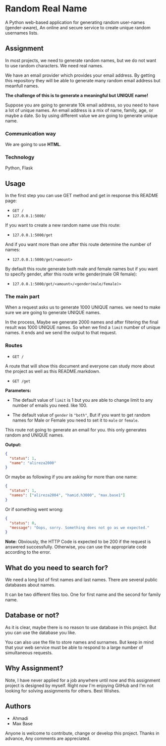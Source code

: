 # Random Real Name

A Python web-based application for generating random user-names (gender-aware), An online and secure service to create unique random usernames lists.

## Assignment

In most projects, we need to generate random names, but we do not want to use random characters. We need real names.

We have an email provider which provides your email address. By getting this repository they will be able to generate many random email address but meanfull names.

**The challenge of this is to generate a meaningful but UNIQUE name!**

Suppose you are going to generate 10k email address, so you need to have a lot of unique names. An email address is a mix of name, family, age, or maybe a date.
So by using different value we are going to generate unique name.

### Communication way

We are going to use **HTML**.

### Technology

Python, Flask

## Usage

In the first step you can use GET method and get in response this README page:

- `GET /`
- `127.0.0.1:5000/`

If you want to create a new random name use this route:

- `127.0.0.1:5000/get`

And if you want more than one after this route determine the number of names:

- `127.0.0.1:5000/get/<amount>`

By default this route generate both male and female names but if you want to specify gender, after this route write gender(male OR female):

- `127.0.0.1:5000/get/<amount>/<gender(male/female)>`

### The main part

When a request asks us to generate 1000 UNIQUE names. we need to make sure we are going to generate UNIQUE names.

In the process, Maybe we generate 2000 names and after filtering the final result was 1000 UNIQUE names. So when we find a `limit` number of unique names. it ends and we send the output to that request.

### Routes

- `GET /`

A route that will show this document and everyone can study more about the project as well as this README.markdown.

- `GET /get`

**Parameters:**

- The default value of `limit` is 1 but you are able to change limit to any number of emails you need. like 100.

- The default value of `gender` is `"both"`, But if you want to get random names for Male or Female you need to set it to `male` or `female`.

This route not going to generate an email for you. this only generates random and UNIQUE names.

**Output:**

```json
{
  "status": 1,
  "name": "alireza2000"
}
```

Or maybe as following if you are asking for more than one name:

```json
{
  "status": 1,
  "names": ["alireza2004", "hamid.h3000", "max.base1"]
}
```

Or if something went wrong:

```json
{
  "status": 0,
  "message": "Oops, sorry. Something does not go as we expected."
}
```

**Note:** Obviously, the HTTP Code is expected to be 200 if the request is answered successfully. Otherwise, you can use the appropriate code according to the error.

## What do you need to search for?

We need a long list of first names and last names.
There are several public databases about names.

It can be two different files too. One for first name and the second for family name.

## Database or not?

As it is clear, maybe there is no reason to use database in this project. But you can use the database you like.

You can also use the file to store names and surnames.
But keep in mind that your web service must be able to respond to a large number of simultaneous requests.

## Why Assignment?

Note, I have never applied for a job anywhere until now and this assignment project is designed by myself. Right now I'm enjoying GitHub and I'm not looking for solving assignments for others. Best Wishes.

## Authors

- Ahmadi
- Max Base

Anyone is welcome to contribute, change or develop this project. Thanks in advance, Any comments are appreciated.

